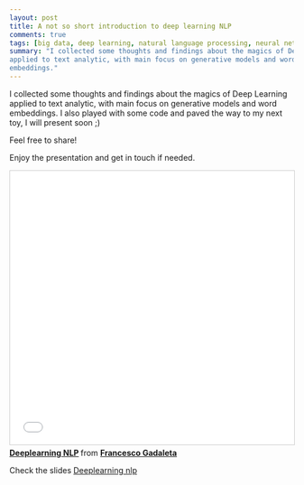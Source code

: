 ```yaml
---
layout: post
title: A not so short introduction to deep learning NLP
comments: true
tags: [big data, deep learning, natural language processing, neural networks, nlp, science]
summary: "I collected some thoughts and findings about the magics of Deep Learning
applied to text analytic, with main focus on generative models and word
embeddings."
---
```


I collected some thoughts and findings about the magics of Deep Learning
applied to text analytic, with main focus on generative models and word
embeddings. I also played with some code and paved the way to my next toy, I
will present soon ;)

Feel free to share!

Enjoy the presentation and get in touch if needed.

<iframe src="//www.slideshare.net/slideshow/embed_code/key/y1FP3RCgk93GO" width="595" height="485" frameborder="0" marginwidth="0" marginheight="0" scrolling="no" style="border:1px solid #CCC; border-width:1px; margin-bottom:5px; max-width: 100%;" allowfullscreen> </iframe> <div style="margin-bottom:5px"> <strong> <a href="//www.slideshare.net/FrancescoGadaleta/deeplearning-nlp-63164517" title="Deeplearning NLP" target="_blank">Deeplearning NLP</a> </strong> from <strong><a target="_blank" href="//www.slideshare.net/FrancescoGadaleta">Francesco Gadaleta</a></strong> </div>



Check the slides [Deeplearning nlp](//www.slideshare.net/FrancescoGadaleta/deeplearning-nlp-63164517 "Deeplearning nlp")
